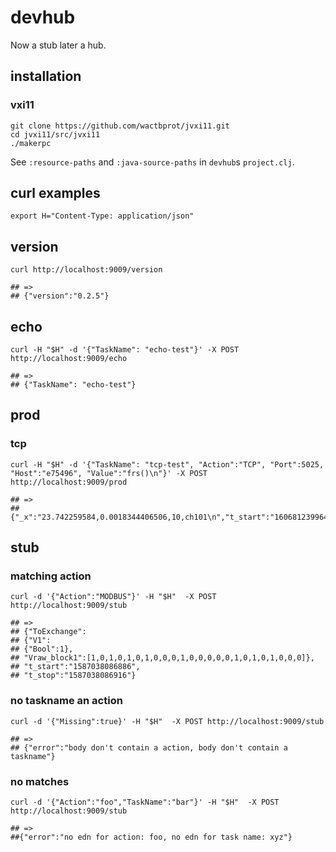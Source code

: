 # devhub

Now a stub later a hub.

## installation

### vxi11

```
git clone https://github.com/wactbprot/jvxi11.git
cd jvxi11/src/jvxi11
./makerpc
```
See `:resource-paths` and  `:java-source-paths` in `devhub`s `project.clj`. 


## curl examples

```shell
export H="Content-Type: application/json"
```
## version

```shell
curl http://localhost:9009/version

## =>
## {"version":"0.2.5"}
```


## echo

```shell
curl -H "$H" -d '{"TaskName": "echo-test"}' -X POST http://localhost:9009/echo

## =>
## {"TaskName": "echo-test"}
```

## prod

### tcp

```shell
curl -H "$H" -d '{"TaskName": "tcp-test", "Action":"TCP", "Port":5025, "Host":"e75496", "Value":"frs()\n"}' -X POST http://localhost:9009/prod

## =>
## {"_x":"23.742259584,0.0018344406506,10,ch101\n","t_start":"1606812399642","t_stop":"1606812408754"}
```

## stub

### matching action

```shell
curl -d '{"Action":"MODBUS"}' -H "$H"  -X POST http://localhost:9009/stub 

## =>
## {"ToExchange":
## {"V1":
## {"Bool":1},
## "Vraw_block1":[1,0,1,0,1,0,1,0,0,0,1,0,0,0,0,0,1,0,1,0,1,0,0,0]},
## "t_start":"1587038086886",
## "t_stop":"1587038086916"}
```

### no taskname an action

```shell
curl -d '{"Missing":true}' -H "$H"  -X POST http://localhost:9009/stub

## =>
## {"error":"body don't contain a action, body don't contain a taskname"}
```

### no matches

```shell
curl -d '{"Action":"foo","TaskName":"bar"}' -H "$H"  -X POST http://localhost:9009/stub

## =>
##{"error":"no edn for action: foo, no edn for task name: xyz"}
```
